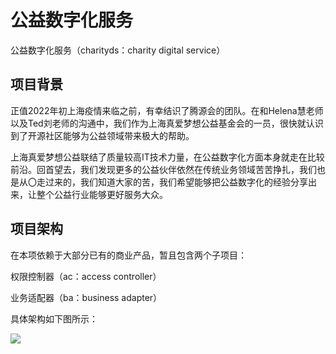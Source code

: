 # 公益数字化服务

公益数字化服务（charityds：charity digital service）

## 项目背景

正值2022年初上海疫情来临之前，有幸结识了腾源会的团队。在和Helena慧老师以及Ted刘老师的沟通中，我们作为上海真爱梦想公益基金会的一员，很快就认识到了开源社区能够为公益领域带来极大的帮助。

上海真爱梦想公益联结了质量较高IT技术力量，在公益数字化方面本身就走在比较前沿。回首望去，我们发现更多的公益伙伴依然在传统业务领域苦苦挣扎，我们也是从〇走过来的，我们知道大家的苦，我们希望能够把公益数字化的经验分享出来，让整个公益行业能够更好服务大众。

## 项目架构

在本项依赖于大部分已有的商业产品，暂且包含两个子项目：

权限控制器（ac：access controller）

业务适配器（ba：business adapter）

具体架构如下图所示：

![](https://adremboxcdn.adream.org/2022/05/12/1625/mouQYyoAIpSQsJMJFvXh9rFUpSdP8xpr1yica5l4.png)





